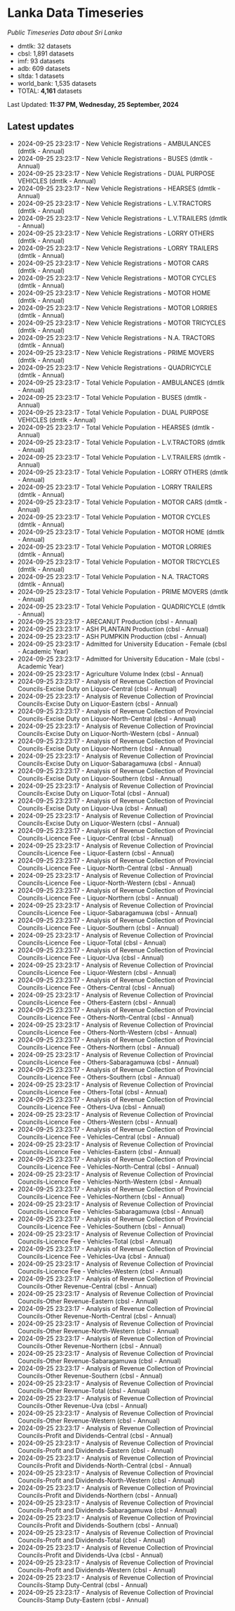 # Lanka Data Timeseries
*Public Timeseries Data about Sri Lanka*

* dmtlk: 32 datasets
* cbsl: 1,891 datasets
* imf: 93 datasets
* adb: 609 datasets
* sltda: 1 datasets
* world_bank: 1,535 datasets
* TOTAL: **4,161** datasets

Last Updated: **11:37 PM, Wednesday, 25 September, 2024**

## Latest updates

* 2024-09-25 23:23:17 - New Vehicle Registrations - AMBULANCES (dmtlk - Annual)
* 2024-09-25 23:23:17 - New Vehicle Registrations - BUSES (dmtlk - Annual)
* 2024-09-25 23:23:17 - New Vehicle Registrations - DUAL PURPOSE VEHICLES (dmtlk - Annual)
* 2024-09-25 23:23:17 - New Vehicle Registrations - HEARSES (dmtlk - Annual)
* 2024-09-25 23:23:17 - New Vehicle Registrations - L.V.TRACTORS (dmtlk - Annual)
* 2024-09-25 23:23:17 - New Vehicle Registrations - L.V.TRAILERS (dmtlk - Annual)
* 2024-09-25 23:23:17 - New Vehicle Registrations - LORRY OTHERS (dmtlk - Annual)
* 2024-09-25 23:23:17 - New Vehicle Registrations - LORRY TRAILERS (dmtlk - Annual)
* 2024-09-25 23:23:17 - New Vehicle Registrations - MOTOR CARS (dmtlk - Annual)
* 2024-09-25 23:23:17 - New Vehicle Registrations - MOTOR CYCLES (dmtlk - Annual)
* 2024-09-25 23:23:17 - New Vehicle Registrations - MOTOR HOME (dmtlk - Annual)
* 2024-09-25 23:23:17 - New Vehicle Registrations - MOTOR LORRIES (dmtlk - Annual)
* 2024-09-25 23:23:17 - New Vehicle Registrations - MOTOR TRICYCLES (dmtlk - Annual)
* 2024-09-25 23:23:17 - New Vehicle Registrations - N.A. TRACTORS (dmtlk - Annual)
* 2024-09-25 23:23:17 - New Vehicle Registrations - PRIME MOVERS (dmtlk - Annual)
* 2024-09-25 23:23:17 - New Vehicle Registrations - QUADRICYCLE (dmtlk - Annual)
* 2024-09-25 23:23:17 - Total Vehicle Population - AMBULANCES (dmtlk - Annual)
* 2024-09-25 23:23:17 - Total Vehicle Population - BUSES (dmtlk - Annual)
* 2024-09-25 23:23:17 - Total Vehicle Population - DUAL PURPOSE VEHICLES (dmtlk - Annual)
* 2024-09-25 23:23:17 - Total Vehicle Population - HEARSES (dmtlk - Annual)
* 2024-09-25 23:23:17 - Total Vehicle Population - L.V.TRACTORS (dmtlk - Annual)
* 2024-09-25 23:23:17 - Total Vehicle Population - L.V.TRAILERS (dmtlk - Annual)
* 2024-09-25 23:23:17 - Total Vehicle Population - LORRY OTHERS (dmtlk - Annual)
* 2024-09-25 23:23:17 - Total Vehicle Population - LORRY TRAILERS (dmtlk - Annual)
* 2024-09-25 23:23:17 - Total Vehicle Population - MOTOR CARS (dmtlk - Annual)
* 2024-09-25 23:23:17 - Total Vehicle Population - MOTOR CYCLES (dmtlk - Annual)
* 2024-09-25 23:23:17 - Total Vehicle Population - MOTOR HOME (dmtlk - Annual)
* 2024-09-25 23:23:17 - Total Vehicle Population - MOTOR LORRIES (dmtlk - Annual)
* 2024-09-25 23:23:17 - Total Vehicle Population - MOTOR TRICYCLES (dmtlk - Annual)
* 2024-09-25 23:23:17 - Total Vehicle Population - N.A. TRACTORS (dmtlk - Annual)
* 2024-09-25 23:23:17 - Total Vehicle Population - PRIME MOVERS (dmtlk - Annual)
* 2024-09-25 23:23:17 - Total Vehicle Population - QUADRICYCLE (dmtlk - Annual)
* 2024-09-25 23:23:17 - ARECANUT Production (cbsl - Annual)
* 2024-09-25 23:23:17 - ASH PLANTAIN Production (cbsl - Annual)
* 2024-09-25 23:23:17 - ASH PUMPKIN Production (cbsl - Annual)
* 2024-09-25 23:23:17 - Admitted for University Education - Female (cbsl - Academic Year)
* 2024-09-25 23:23:17 - Admitted for University Education - Male (cbsl - Academic Year)
* 2024-09-25 23:23:17 - Agriculture Volume Index (cbsl - Annual)
* 2024-09-25 23:23:17 - Analysis of Revenue Collection of Provincial Councils-Excise Duty on Liquor-Central (cbsl - Annual)
* 2024-09-25 23:23:17 - Analysis of Revenue Collection of Provincial Councils-Excise Duty on Liquor-Eastern (cbsl - Annual)
* 2024-09-25 23:23:17 - Analysis of Revenue Collection of Provincial Councils-Excise Duty on Liquor-North-Central (cbsl - Annual)
* 2024-09-25 23:23:17 - Analysis of Revenue Collection of Provincial Councils-Excise Duty on Liquor-North-Western (cbsl - Annual)
* 2024-09-25 23:23:17 - Analysis of Revenue Collection of Provincial Councils-Excise Duty on Liquor-Northern (cbsl - Annual)
* 2024-09-25 23:23:17 - Analysis of Revenue Collection of Provincial Councils-Excise Duty on Liquor-Sabaragamuwa (cbsl - Annual)
* 2024-09-25 23:23:17 - Analysis of Revenue Collection of Provincial Councils-Excise Duty on Liquor-Southern (cbsl - Annual)
* 2024-09-25 23:23:17 - Analysis of Revenue Collection of Provincial Councils-Excise Duty on Liquor-Total (cbsl - Annual)
* 2024-09-25 23:23:17 - Analysis of Revenue Collection of Provincial Councils-Excise Duty on Liquor-Uva (cbsl - Annual)
* 2024-09-25 23:23:17 - Analysis of Revenue Collection of Provincial Councils-Excise Duty on Liquor-Western (cbsl - Annual)
* 2024-09-25 23:23:17 - Analysis of Revenue Collection of Provincial Councils-Licence Fee - Liquor-Central (cbsl - Annual)
* 2024-09-25 23:23:17 - Analysis of Revenue Collection of Provincial Councils-Licence Fee - Liquor-Eastern (cbsl - Annual)
* 2024-09-25 23:23:17 - Analysis of Revenue Collection of Provincial Councils-Licence Fee - Liquor-North-Central (cbsl - Annual)
* 2024-09-25 23:23:17 - Analysis of Revenue Collection of Provincial Councils-Licence Fee - Liquor-North-Western (cbsl - Annual)
* 2024-09-25 23:23:17 - Analysis of Revenue Collection of Provincial Councils-Licence Fee - Liquor-Northern (cbsl - Annual)
* 2024-09-25 23:23:17 - Analysis of Revenue Collection of Provincial Councils-Licence Fee - Liquor-Sabaragamuwa (cbsl - Annual)
* 2024-09-25 23:23:17 - Analysis of Revenue Collection of Provincial Councils-Licence Fee - Liquor-Southern (cbsl - Annual)
* 2024-09-25 23:23:17 - Analysis of Revenue Collection of Provincial Councils-Licence Fee - Liquor-Total (cbsl - Annual)
* 2024-09-25 23:23:17 - Analysis of Revenue Collection of Provincial Councils-Licence Fee - Liquor-Uva (cbsl - Annual)
* 2024-09-25 23:23:17 - Analysis of Revenue Collection of Provincial Councils-Licence Fee - Liquor-Western (cbsl - Annual)
* 2024-09-25 23:23:17 - Analysis of Revenue Collection of Provincial Councils-Licence Fee - Others-Central (cbsl - Annual)
* 2024-09-25 23:23:17 - Analysis of Revenue Collection of Provincial Councils-Licence Fee - Others-Eastern (cbsl - Annual)
* 2024-09-25 23:23:17 - Analysis of Revenue Collection of Provincial Councils-Licence Fee - Others-North-Central (cbsl - Annual)
* 2024-09-25 23:23:17 - Analysis of Revenue Collection of Provincial Councils-Licence Fee - Others-North-Western (cbsl - Annual)
* 2024-09-25 23:23:17 - Analysis of Revenue Collection of Provincial Councils-Licence Fee - Others-Northern (cbsl - Annual)
* 2024-09-25 23:23:17 - Analysis of Revenue Collection of Provincial Councils-Licence Fee - Others-Sabaragamuwa (cbsl - Annual)
* 2024-09-25 23:23:17 - Analysis of Revenue Collection of Provincial Councils-Licence Fee - Others-Southern (cbsl - Annual)
* 2024-09-25 23:23:17 - Analysis of Revenue Collection of Provincial Councils-Licence Fee - Others-Total (cbsl - Annual)
* 2024-09-25 23:23:17 - Analysis of Revenue Collection of Provincial Councils-Licence Fee - Others-Uva (cbsl - Annual)
* 2024-09-25 23:23:17 - Analysis of Revenue Collection of Provincial Councils-Licence Fee - Others-Western (cbsl - Annual)
* 2024-09-25 23:23:17 - Analysis of Revenue Collection of Provincial Councils-Licence Fee - Vehicles-Central (cbsl - Annual)
* 2024-09-25 23:23:17 - Analysis of Revenue Collection of Provincial Councils-Licence Fee - Vehicles-Eastern (cbsl - Annual)
* 2024-09-25 23:23:17 - Analysis of Revenue Collection of Provincial Councils-Licence Fee - Vehicles-North-Central (cbsl - Annual)
* 2024-09-25 23:23:17 - Analysis of Revenue Collection of Provincial Councils-Licence Fee - Vehicles-North-Western (cbsl - Annual)
* 2024-09-25 23:23:17 - Analysis of Revenue Collection of Provincial Councils-Licence Fee - Vehicles-Northern (cbsl - Annual)
* 2024-09-25 23:23:17 - Analysis of Revenue Collection of Provincial Councils-Licence Fee - Vehicles-Sabaragamuwa (cbsl - Annual)
* 2024-09-25 23:23:17 - Analysis of Revenue Collection of Provincial Councils-Licence Fee - Vehicles-Southern (cbsl - Annual)
* 2024-09-25 23:23:17 - Analysis of Revenue Collection of Provincial Councils-Licence Fee - Vehicles-Total (cbsl - Annual)
* 2024-09-25 23:23:17 - Analysis of Revenue Collection of Provincial Councils-Licence Fee - Vehicles-Uva (cbsl - Annual)
* 2024-09-25 23:23:17 - Analysis of Revenue Collection of Provincial Councils-Licence Fee - Vehicles-Western (cbsl - Annual)
* 2024-09-25 23:23:17 - Analysis of Revenue Collection of Provincial Councils-Other Revenue-Central (cbsl - Annual)
* 2024-09-25 23:23:17 - Analysis of Revenue Collection of Provincial Councils-Other Revenue-Eastern (cbsl - Annual)
* 2024-09-25 23:23:17 - Analysis of Revenue Collection of Provincial Councils-Other Revenue-North-Central (cbsl - Annual)
* 2024-09-25 23:23:17 - Analysis of Revenue Collection of Provincial Councils-Other Revenue-North-Western (cbsl - Annual)
* 2024-09-25 23:23:17 - Analysis of Revenue Collection of Provincial Councils-Other Revenue-Northern (cbsl - Annual)
* 2024-09-25 23:23:17 - Analysis of Revenue Collection of Provincial Councils-Other Revenue-Sabaragamuwa (cbsl - Annual)
* 2024-09-25 23:23:17 - Analysis of Revenue Collection of Provincial Councils-Other Revenue-Southern (cbsl - Annual)
* 2024-09-25 23:23:17 - Analysis of Revenue Collection of Provincial Councils-Other Revenue-Total (cbsl - Annual)
* 2024-09-25 23:23:17 - Analysis of Revenue Collection of Provincial Councils-Other Revenue-Uva (cbsl - Annual)
* 2024-09-25 23:23:17 - Analysis of Revenue Collection of Provincial Councils-Other Revenue-Western (cbsl - Annual)
* 2024-09-25 23:23:17 - Analysis of Revenue Collection of Provincial Councils-Profit and Dividends-Central (cbsl - Annual)
* 2024-09-25 23:23:17 - Analysis of Revenue Collection of Provincial Councils-Profit and Dividends-Eastern (cbsl - Annual)
* 2024-09-25 23:23:17 - Analysis of Revenue Collection of Provincial Councils-Profit and Dividends-North-Central (cbsl - Annual)
* 2024-09-25 23:23:17 - Analysis of Revenue Collection of Provincial Councils-Profit and Dividends-North-Western (cbsl - Annual)
* 2024-09-25 23:23:17 - Analysis of Revenue Collection of Provincial Councils-Profit and Dividends-Northern (cbsl - Annual)
* 2024-09-25 23:23:17 - Analysis of Revenue Collection of Provincial Councils-Profit and Dividends-Sabaragamuwa (cbsl - Annual)
* 2024-09-25 23:23:17 - Analysis of Revenue Collection of Provincial Councils-Profit and Dividends-Southern (cbsl - Annual)
* 2024-09-25 23:23:17 - Analysis of Revenue Collection of Provincial Councils-Profit and Dividends-Total (cbsl - Annual)
* 2024-09-25 23:23:17 - Analysis of Revenue Collection of Provincial Councils-Profit and Dividends-Uva (cbsl - Annual)
* 2024-09-25 23:23:17 - Analysis of Revenue Collection of Provincial Councils-Profit and Dividends-Western (cbsl - Annual)
* 2024-09-25 23:23:17 - Analysis of Revenue Collection of Provincial Councils-Stamp Duty-Central (cbsl - Annual)
* 2024-09-25 23:23:17 - Analysis of Revenue Collection of Provincial Councils-Stamp Duty-Eastern (cbsl - Annual)
